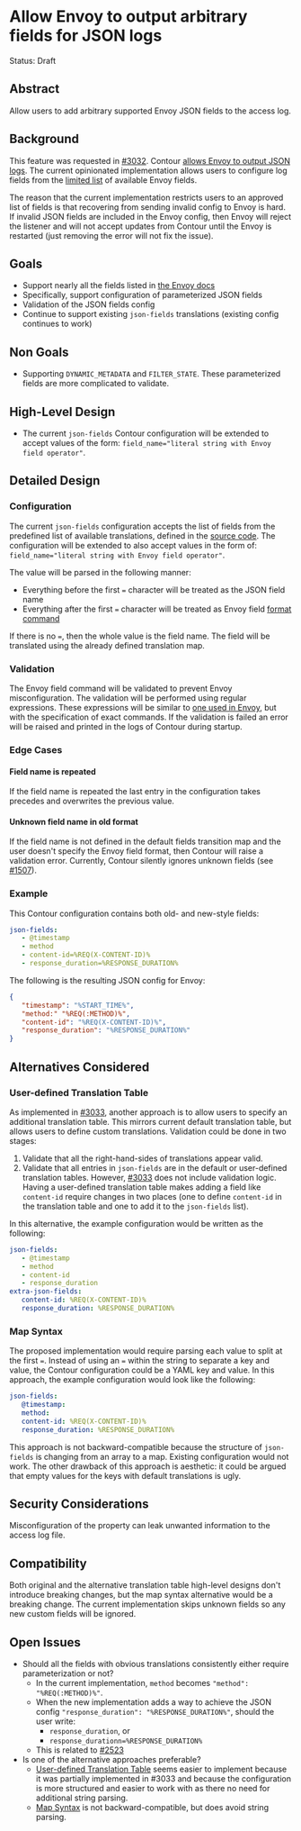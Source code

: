# Allow Envoy to output arbitrary fields for JSON logs

Status: Draft

## Abstract
Allow users to add arbitrary supported Envoy JSON fields to the access log.

## Background
This feature was requested in [#3032](https://github.com/projectcontour/contour/issues/3032).
Contour [allows Envoy to output JSON logs](https://github.com/projectcontour/contour/blob/main/design/envoy-json-logging.md).
The current opinionated implementation allows users to configure log fields from the [limited list](https://godoc.org/github.com/projectcontour/contour/internal/envoy#DefaultFields) of available Envoy fields.

The reason that the current implementation restricts users to an approved list of fields is that recovering from sending invalid config to Envoy is hard.
If invalid JSON fields are included in the Envoy config, then Envoy will reject the listener and will not accept updates from Contour until the Envoy is restarted (just removing the error will not fix the issue).

## Goals
* Support nearly all the fields listed in [the Envoy docs][1]
* Specifically, support configuration of parameterized JSON fields
* Validation of the JSON fields config
* Continue to support existing `json-fields` translations (existing config continues to work)

## Non Goals
* Supporting `DYNAMIC_METADATA` and `FILTER_STATE`.
  These parameterized fields are more complicated to validate.


## High-Level Design

* The current `json-fields` Contour configuration will be extended to accept values of the form: `field_name="literal string with Envoy field operator"`.


## Detailed Design

### Configuration

The current `json-fields` configuration accepts the list of fields from the predefined list of available translations, defined in the [source code](https://github.com/projectcontour/contour/blob/main/internal/envoy/accesslog.go#L19).
The configuration will be extended to also accept values in the form of: `field_name="literal string with Envoy field operator"`.

The value will be parsed in the following manner:

* Everything before the first `=` character will be treated as the JSON field name
* Everything after the first `=` character will be treated as Envoy field [format command][1]

If there is no `=`, then the whole value is the field name. The field will be translated using the already defined translation map.

### Validation

The Envoy field command will be validated to prevent Envoy misconfiguration.
The validation will be performed using regular expressions.
These expressions will be similar to [one used in Envoy](https://github.com/envoyproxy/envoy/blob/4d77fc802c3bc1c517e66c54e9c9507ed7ae8d9b/source/common/formatter/substitution_formatter.cc#L291), but with the specification of exact commands.
If the validation is failed an error will be raised and printed in the logs of Contour during startup.

### Edge Cases

#### Field name is repeated

If the field name is repeated the last entry in the configuration takes precedes and overwrites the previous value.

#### Unknown field name in old format

If the field name is not defined in the default fields transition map and the user doesn't specify the Envoy field format, then Contour will raise a validation error.
Currently, Contour silently ignores unknown fields (see [#1507](https://github.com/projectcontour/contour/issues/1507)).

### Example

This Contour configuration contains both old- and new-style fields:

```yaml
json-fields:
   - @timestamp
   - method
   - content-id=%REQ(X-CONTENT-ID)%
   - response_duration=%RESPONSE_DURATION%
```

The following is the resulting JSON config for Envoy:

```json
{
   "timestamp": "%START_TIME%",
   "method:" "%REQ(:METHOD)%",
   "content-id": "%REQ(X-CONTENT-ID)%",
   "response_duration": "%RESPONSE_DURATION%"
}
```

## Alternatives Considered

### User-defined Translation Table
As implemented in [#3033](https://github.com/projectcontour/contour/pull/3033), another approach is to allow users to specify an additional translation table.
This mirrors current default translation table, but allows users to define custom translations.
Validation could be done in two stages:
  1. Validate that all the right-hand-sides of translations appear valid.
  2. Validate that all entries in `json-fields` are in the default or user-defined translation tables.
However, [#3033](https://github.com/projectcontour/contour/pull/3033) does not include validation logic.
Having a user-defined translation table makes adding a field like `content-id` require changes in two places (one to define `content-id` in the translation table and one to add it to the `json-fields` list).

In this alternative, the example configuration would be written as the following:
```yaml
json-fields:
   - @timestamp
   - method
   - content-id
   - response_duration
extra-json-fields:
   content-id: %REQ(X-CONTENT-ID)%
   response_duration: %RESPONSE_DURATION%
```

### Map Syntax
The proposed implementation would require parsing each value to split at the first `=`.
Instead of using an `=` within the string to separate a key and value, the Contour configuration could be a YAML key and value.
In this approach, the example configuration would look like the following:
```yaml
json-fields:
   @timestamp:
   method:
   content-id: %REQ(X-CONTENT-ID)%
   response_duration: %RESPONSE_DURATION%
```

This approach is not backward-compatible because the structure of `json-fields` is changing from an array to a map.
Existing configuration would not work.
The other drawback of this approach is aesthetic: it could be argued that empty values for the keys with default translations is ugly.

## Security Considerations
Misconfiguration of the property can leak unwanted information to the access log file.

## Compatibility
Both original and the alternative translation table high-level designs don't introduce breaking changes, but the map syntax alternative would be a breaking change.
The current implementation skips unknown fields so any new custom fields will be ignored.

## Open Issues

* Should all the fields with obvious translations consistently either require parameterization or not?
  - In the current implementation, `method` becomes `"method": "%REQ(:METHOD)%"`.
  - When the new implementation adds a way to achieve the JSON config `"response_duration": "%RESPONSE_DURATION%"`, should the user write:
    * `response_duration`, or
    * `response_durationn=%RESPONSE_DURATION%`
  - This is related to [#2523](https://github.com/projectcontour/contour/issues/2523)
* Is one of the alternative approaches preferable?
   - [User-defined Translation Table](#user-defined-translation-table) seems easier to implement because it was partially implemented in #3033 and because the configuration is more structured and easier to work with as there no need for additional string parsing.
   - [Map Syntax](#map-syntax) is not backward-compatible, but does avoid string parsing.


[1]: https://www.envoyproxy.io/docs/envoy/latest/configuration/observability/access_log/usage#command-operators
